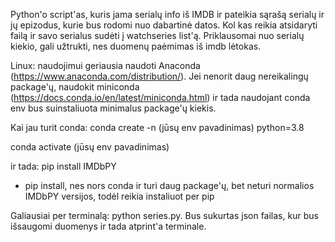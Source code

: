 Python'o script'as, kuris jama serialų info iš IMDB ir pateikia sąrašą serialų ir jų epizodus, kurie bus rodomi nuo dabartinė datos. Kol kas reikia atsidaryti failą ir savo serialus sudėti į watchseries list'ą. Priklausomai nuo serialų kiekio, gali užtrukti, nes duomenų paėmimas iš imdb lėtokas.

Linux: naudojimui geriausia naudoti Anaconda (https://www.anaconda.com/distribution/). Jei nenorit daug nereikalingų package'ų, naudokit miniconda (https://docs.conda.io/en/latest/miniconda.html) ir tada naudojant conda env bus suinstaliuota minimalus package'ų kiekis.

Kai jau turit conda:
conda create -n (jūsų env pavadinimas) python=3.8

conda activate (jūsų env pavadinimas)

ir tada:
pip install IMDbPY
* pip install, nes nors conda ir turi daug package'ų, bet neturi normalios IMDbPY versijos, todėl reikia instaliuot per pip

Galiausiai per terminalą: python series.py. Bus sukurtas json failas, kur bus išsaugomi duomenys ir tada atprint'a terminale.
